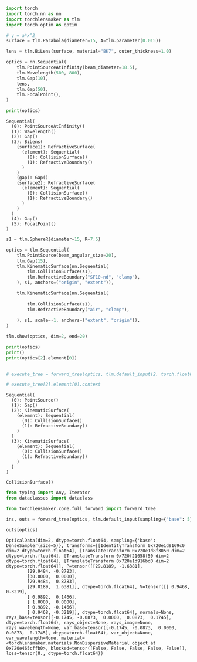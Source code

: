 ```python
import torch
import torch.nn as nn
import torchlensmaker as tlm
import torch.optim as optim

# y = a*x^2
surface = tlm.Parabola(diameter=15, A=tlm.parameter(0.015))

lens = tlm.BiLens(surface, material="BK7", outer_thickness=1.0)

optics = nn.Sequential(
    tlm.PointSourceAtInfinity(beam_diameter=18.5),
    tlm.Wavelength(500, 800),
    tlm.Gap(10),
    lens,
    tlm.Gap(50),
    tlm.FocalPoint(),
)

print(optics)
```

    Sequential(
      (0): PointSourceAtInfinity()
      (1): Wavelength()
      (2): Gap()
      (3): BiLens(
        (surface1): RefractiveSurface(
          (element): Sequential(
            (0): CollisionSurface()
            (1): RefractiveBoundary()
          )
        )
        (gap): Gap()
        (surface2): RefractiveSurface(
          (element): Sequential(
            (0): CollisionSurface()
            (1): RefractiveBoundary()
          )
        )
      )
      (4): Gap()
      (5): FocalPoint()
    )



```python
s1 = tlm.SphereR(diameter=15, R=7.5)

optics = tlm.Sequential(
    tlm.PointSource(beam_angular_size=20),
    tlm.Gap(15),
    tlm.KinematicSurface(nn.Sequential(
        tlm.CollisionSurface(s1),
        tlm.RefractiveBoundary("SF10-nd", "clamp"),
    ), s1, anchors=("origin", "extent")),

    tlm.KinematicSurface(nn.Sequential(
        
        tlm.CollisionSurface(s1),
        tlm.RefractiveBoundary("air", "clamp"),
        
    ), s1, scale=-1, anchors=("extent", "origin")),
)

tlm.show(optics, dim=2, end=20)
```


<TLMViewer src="./test_full_forward_files/test_full_forward_0.json?url" />



```python
print(optics)
print()
print(optics[2].element[0])

      
# execute_tree = forward_tree(optics, tlm.default_input(2, torch.float64, sampling={"base": 5}))

# execute_tree[2].element[0].context
```

    Sequential(
      (0): PointSource()
      (1): Gap()
      (2): KinematicSurface(
        (element): Sequential(
          (0): CollisionSurface()
          (1): RefractiveBoundary()
        )
      )
      (3): KinematicSurface(
        (element): Sequential(
          (0): CollisionSurface()
          (1): RefractiveBoundary()
        )
      )
    )
    
    CollisionSurface()



```python
from typing import Any, Iterator
from dataclasses import dataclass

from torchlensmaker.core.full_forward import forward_tree

ins, outs = forward_tree(optics, tlm.default_input(sampling={"base": 5}, dim=2, dtype=torch.float64))
```


```python
outs[optics]
```




    OpticalData(dim=2, dtype=torch.float64, sampling={'base': DenseSampler(size=5)}, transforms=[[IdentityTransform 0x720e1d9169c0 dim=2 dtype=torch.float64], [TranslateTransform 0x720e1d8f3050 dim=2 dtype=torch.float64], [TranslateTransform 0x720f21658f50 dim=2 dtype=torch.float64], [TranslateTransform 0x720e1d916bd0 dim=2 dtype=torch.float64]], P=tensor([[29.8189, -1.6381],
            [29.9484, -0.8783],
            [30.0000,  0.0000],
            [29.9484,  0.8783],
            [29.8189,  1.6381]], dtype=torch.float64), V=tensor([[ 0.9468,  0.3219],
            [ 0.9892,  0.1466],
            [ 1.0000,  0.0000],
            [ 0.9892, -0.1466],
            [ 0.9468, -0.3219]], dtype=torch.float64), normals=None, rays_base=tensor([-0.1745, -0.0873,  0.0000,  0.0873,  0.1745], dtype=torch.float64), rays_object=None, rays_image=None, rays_wavelength=None, var_base=tensor([-0.1745, -0.0873,  0.0000,  0.0873,  0.1745], dtype=torch.float64), var_object=None, var_wavelength=None, material=<torchlensmaker.materials.NonDispersiveMaterial object at 0x720e465cffb0>, blocked=tensor([False, False, False, False, False]), loss=tensor(0., dtype=torch.float64))


